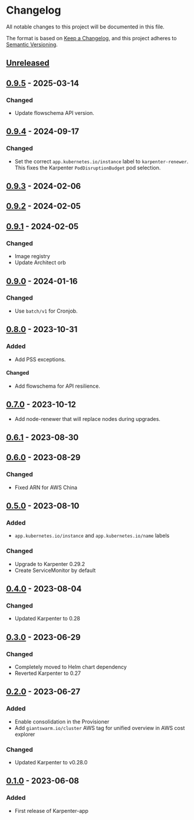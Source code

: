 # Changelog

All notable changes to this project will be documented in this file.

The format is based on [Keep a Changelog](https://keepachangelog.com/en/1.0.0/),
and this project adheres to [Semantic Versioning](https://semver.org/spec/v2.0.0.html).

## [Unreleased]

## [0.9.5] - 2025-03-14

### Changed

- Update flowschema API version.

## [0.9.4] - 2024-09-17

### Changed

- Set the correct `app.kubernetes.io/instance` label to `karpenter-renewer`. This fixes the Karpenter `PodDisruptionBudget` pod selection.

## [0.9.3] - 2024-02-06

## [0.9.2] - 2024-02-05

## [0.9.1] - 2024-02-05

### Changed

- Image registry
- Update Architect orb

## [0.9.0] - 2024-01-16

### Changed

- Use `batch/v1` for Cronjob.

## [0.8.0] - 2023-10-31

### Added

- Add PSS exceptions.

#### Changed

- Add flowschema for API resilience.

## [0.7.0] - 2023-10-12

- Add node-renewer that will replace nodes during upgrades.

## [0.6.1] - 2023-08-30

## [0.6.0] - 2023-08-29

### Changed

- Fixed ARN for AWS China

## [0.5.0] - 2023-08-10

### Added

- `app.kubernetes.io/instance` and `app.kubernetes.io/name` labels

### Changed

- Upgrade to Karpenter 0.29.2
- Create ServiceMonitor by default

## [0.4.0] - 2023-08-04

### Changed

- Updated Karpenter to 0.28

## [0.3.0] - 2023-06-29

### Changed

- Completely moved to Helm chart dependency
- Reverted Karpenter to 0.27

## [0.2.0] - 2023-06-27

### Added

- Enable consolidation in the Provisioner
- Add `giantswarm.io/cluster` AWS tag for unified overview in AWS cost explorer

### Changed

- Updated Karpenter to v0.28.0

## [0.1.0] - 2023-06-08

### Added

- First release of Karpenter-app

[Unreleased]: https://github.com/giantswarm/karpenter-app/compare/v0.9.5...HEAD
[0.9.5]: https://github.com/giantswarm/karpenter-app/compare/v0.9.4...v0.9.5
[0.9.4]: https://github.com/giantswarm/karpenter-app/compare/v0.9.3...v0.9.4
[0.9.3]: https://github.com/giantswarm/karpenter-app/compare/v0.9.2...v0.9.3
[0.9.2]: https://github.com/giantswarm/karpenter-app/compare/v0.9.1...v0.9.2
[0.9.1]: https://github.com/giantswarm/karpenter-app/compare/v0.9.0...v0.9.1
[0.9.0]: https://github.com/giantswarm/karpenter-app/compare/v0.8.0...v0.9.0
[0.8.0]: https://github.com/giantswarm/karpenter-app/compare/v0.7.0...v0.8.0
[0.7.0]: https://github.com/giantswarm/karpenter-app/compare/v0.6.1...v0.7.0
[0.6.1]: https://github.com/giantswarm/karpenter-app/compare/v0.6.0...v0.6.1
[0.6.0]: https://github.com/giantswarm/karpenter-app/compare/v0.5.0...v0.6.0
[0.5.0]: https://github.com/giantswarm/karpenter-app/compare/v0.4.0...v0.5.0
[0.4.0]: https://github.com/giantswarm/karpenter-app/compare/v0.3.0...v0.4.0
[0.3.0]: https://github.com/giantswarm/karpenter-app/compare/v0.2.0...v0.3.0
[0.2.0]: https://github.com/giantswarm/karpenter-app/compare/v0.1.0...v0.2.0
[0.1.0]: https://github.com/giantswarm/karpenter-app/compare/v0.0.0...v0.1.0
